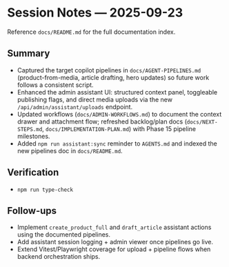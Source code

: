 # Session Notes — 2025-09-23

Reference `docs/README.md` for the full documentation index.

## Summary
- Captured the target copilot pipelines in `docs/AGENT-PIPELINES.md` (product-from-media, article drafting, hero updates) so future work follows a consistent script.
- Enhanced the admin assistant UI: structured context panel, toggleable publishing flags, and direct media uploads via the new `/api/admin/assistant/uploads` endpoint.
- Updated workflows (`docs/ADMIN-WORKFLOWS.md`) to document the context drawer and attachment flow; refreshed backlog/plan docs (`docs/NEXT-STEPS.md`, `docs/IMPLEMENTATION-PLAN.md`) with Phase 15 pipeline milestones.
- Added `npm run assistant:sync` reminder to `AGENTS.md` and indexed the new pipelines doc in `docs/README.md`.

## Verification
- `npm run type-check`

## Follow-ups
- Implement `create_product_full` and `draft_article` assistant actions using the documented pipelines.
- Add assistant session logging + admin viewer once pipelines go live.
- Extend Vitest/Playwright coverage for upload + pipeline flows when backend orchestration ships.

